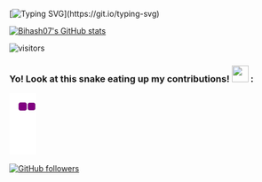 [![Typing SVG](https://readme-typing-svg.herokuapp.com?font=&color=031462&size=24&lines=Hi...Evrey+one..I+am+Bihash..)](https://git.io/typing-svg)

[![Bihash07's GitHub stats](https://github-readme-stats.vercel.app/api?username=Bihash07)](https://github.com/Bihash07/github-readme-stats)

![visitors](https://visitor-badge.glitch.me/badge?page_id=Bihash07)

### Yo! Look at this snake eating up my contributions! <img src= "https://c.tenor.com/BczFoyx41WoAAAAj/swallowed-the-mighty-ones.gif" width= "30" height= "30">  :

![snake gif](https://github.com/AvidCoder101/AvidCoder101/blob/output/github-contribution-grid-snake.gif)



[![GitHub followers](https://img.shields.io/github/followers/Bihash07.svg?style=social&label=Followers)](https://github.com/Bihash07?tab=followers)
